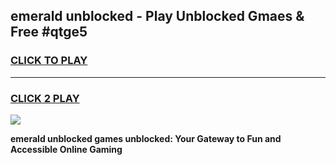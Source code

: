 
## emerald unblocked - Play Unblocked Gmaes & Free #qtge5
<h3>
<a href="https://news.freeplayer.one?title=emerald_unblocked&ref=03M">CLICK TO PLAY</a></h3>
<hr>

<h3>
<a href="https://news.freeplayer.one?title=emerald_unblocked&ref=03M">CLICK 2 PLAY</a>
  
</h3>

<a href="https://news.freeplayer.one?title=emerald_unblocked&ref=03M"><img src="https://clearcache.store/games.png"></a>


**emerald unblocked games unblocked: Your Gateway to Fun and Accessible Online Gaming**
